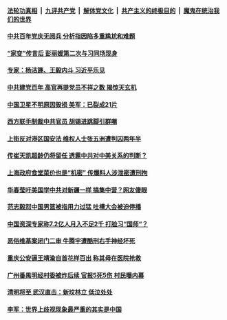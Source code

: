 

####  [法轮功真相](../../../../basic/blob/master/README.md?t=03241101) &nbsp;|&nbsp; [九评共产党](../../../../9ping.md/blob/master/README.md?t=03241101) &nbsp;|&nbsp; [解体党文化](../../../../jtdwh.md/blob/master/README.md?t=03241101)  &nbsp;|&nbsp; [共产主义的终极目的](../../../../gczydzjmd.md/blob/master/README.md?t=03241101) &nbsp;|&nbsp; [魔鬼在统治我们的世界](../../../../mgztzwmdsj.md/blob/master/README.md?t=03241101) 

#### [中共百年党庆无阅兵 分析指因陷多重尴尬和难题](../pages/soh5/487442.md?t=03241101) 
#### [“家变”传言后 彭丽媛第二次与习同场现身](../pages/soh5/487418.md?t=03241101) 
#### [专家：杨洁篪、王毅内斗 习近平乐见](../pages/soh5/487406.md?t=03241101) 
#### [中共建党百年 高官再提党员不祥之数 揭惊天玄机](../pages/soh5/487391.md?t=03241101) 
#### [中国卫星不明原因毁损 美军：已裂成21片](../pages/soh5/487361.md?t=03241101) 
#### [西方联手制裁中共官员 胡锡进跳脚引群嘲](../pages/soh5/487256.md?t=03241101) 
#### [上街反对港区国安法 维权人士张五洲遭判囚两年半 ](../pages/soh5/487184.md?t=03241101) 
#### [传崔天凯超龄仍将留任 透露中共对中美关系的判断？](../pages/soh5/487232.md?t=03241101) 
#### [上海政府食堂菜价也是“机密” 传爆料人涉泄密遭刑拘](../pages/soh5/487199.md?t=03241101) 
#### [华春莹吁美国学中共对新疆一样 搞集中营？网友傻眼](../pages/soh5/487172.md?t=03241101) 
#### [范志毅怼中国男篮被指用力过猛 吐槽大会被迫停播](../pages/soh5/487166.md?t=03241101) 
#### [中国资深专家称7.2亿人月入不足2千 打脸习“国师“？](../pages/soh5/487169.md?t=03241101) 
#### [恶俗维基案闭门二审 牛腾宇遭酷刑右手神经坏死](../pages/soh5/487133.md?t=03241101) 
#### [重庆公安逼王靖渝自首花样百出 称其母在医院抢救](../pages/soh5/487115.md?t=03241101) 
#### [广州番禺明经村委被炸后续 官报5死5伤 村民曝内幕](../pages/soh5/487079.md?t=03241101) 
#### [清明将至 武汉直击：新坟林立 低泣处处](../pages/soh5/487064.md?t=03241101) 
#### [李军：世界上歧视现象最严重的其实是中国 ](../pages/soh5/487004.md?t=03241101) 
